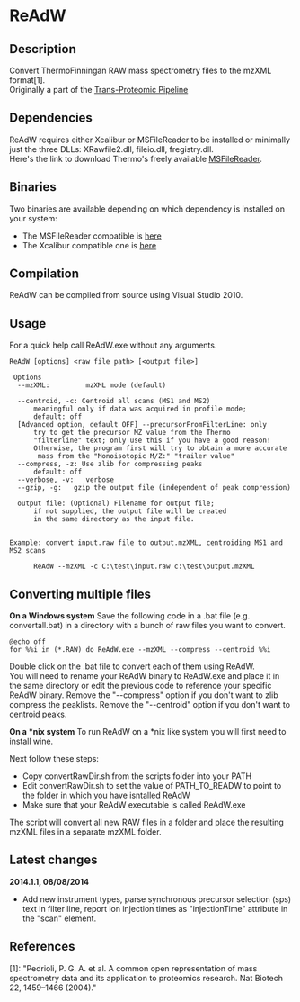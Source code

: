 ReAdW
=====

## Description
Convert ThermoFinningan RAW mass spectrometry files to the mzXML format[1].  
Originally a part of the [Trans-Proteomic Pipeline](http://tools.proteomecenter.org/wiki/index.php?title=Software:TPP)

## Dependencies
ReAdW requires either Xcalibur or MSFileReader to be installed or minimally just the three DLLs: XRawfile2.dll, fileio.dll, fregistry.dll.  
Here's the link to download Thermo's freely available [MSFileReader](http://sjsupport.thermofinnigan.com/public/detail.asp?id=703).

## Binaries
Two binaries are available depending on which dependency is installed on your system:
- The MSFileReader compatible is [here](https://github.com/PedrioliLab/ReAdW/blob/master/bin/ReAdW.201411.msfilereader.exe)
- The Xcalibur compatible one is [here](https://github.com/PedrioliLab/ReAdW/blob/master/bin/ReAdW.201411.xcalibur.exe)

## Compilation
ReAdW can be compiled from source using Visual Studio 2010.

## Usage
For a quick help call ReAdW.exe without any arguments.

```
ReAdW [options] <raw file path> [<output file>]

 Options
  --mzXML:         mzXML mode (default)

  --centroid, -c: Centroid all scans (MS1 and MS2)
      meaningful only if data was acquired in profile mode;
      default: off
  [Advanced option, default OFF] --precursorFromFilterLine: only
      try to get the precursor MZ value from the Thermo
      "filterline" text; only use this if you have a good reason!
      Otherwise, the program first will try to obtain a more accurate
       mass from the "Monoisotopic M/Z:" "trailer value"
  --compress, -z: Use zlib for compressing peaks
      default: off
  --verbose, -v:   verbose
  --gzip, -g:   gzip the output file (independent of peak compression)

  output file: (Optional) Filename for output file;
      if not supplied, the output file will be created
      in the same directory as the input file.


Example: convert input.raw file to output.mzXML, centroiding MS1 and MS2 scans

      ReAdW --mzXML -c C:\test\input.raw c:\test\output.mzXML
```

## Converting multiple files
**On a Windows system**
Save the following code in a .bat file (e.g. convertall.bat) in a directory with a bunch of raw files you want to convert.

    @echo off
    for %%i in (*.RAW) do ReAdW.exe --mzXML --compress --centroid %%i

Double click on the .bat file to convert each of them using ReAdW.  
You will need to rename your ReAdW binary to ReAdW.exe and place it in the same directory or edit the previous code to reference your specific ReAdW binary.
Remove the "--compress" option if you don't want to zlib compress the peaklists.
Remove the "--centroid" option if you don't want to centroid peaks.

**On a \*nix system**
To run ReAdW on a \*nix like system you will first need to install wine.  

Next follow these steps:
- Copy convertRawDir.sh from the scripts folder into your PATH
- Edit convertRawDir.sh to set the value of PATH_TO_READW to point to the folder in which you have isntalled ReAdW
- Make sure that your ReAdW executable is called ReAdW.exe

The script will convert all new RAW files in a folder and place the resulting mzXML files in a separate mzXML folder.  
## Latest changes
**2014.1.1, 08/08/2014**
- Add new instrument types, parse synchronous precursor selection (sps) text in filter line, report ion injection times as "injectionTime" attribute in the "scan" element.

## References
[1]: "Pedrioli, P. G. A. et al. A common open representation of mass spectrometry data and its application to proteomics research. Nat Biotech 22, 1459–1466 (2004)."
